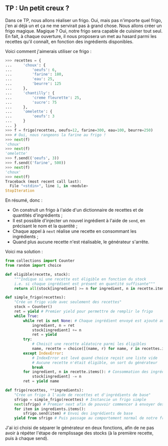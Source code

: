 ## TP : Un petit creux ?

Dans ce TP, nous allons réaliser un frigo. Oui, mais pas n'importe quel frigo, j'en ai déjà un et ça ne me servirait pas à grand chose.
Nous allons créer un frigo magique. Magique ? Oui, notre frigo sera capable de cuisiner tout seul.
En fait, à chaque ouverture, il nous proposera un met au hasard parmi les recettes qu'il connaît, en fonction des ingrédients disponibles.

Voici comment j'aimerais utiliser ce frigo :

```python
>>> recettes = {
...     'choux': {
...         'oeufs': 6,
...         'farine': 180,
...         'eau': 25,
...         'beurre': 125
...     },
...     'chantilly': {
...         'creme fleurette': 25,
...         'sucre': 75
...     },
...     'omelette': {
...         'oeufs': 3
...     }
... }
>>> f = frigo(recettes, oeufs=12, farine=300, eau=100, beurre=250)
>>> # Oui, nous rangeons la farine au frigo !
>>> next(f)
'choux'
>>> next(f)
'omelette'
>>> f.send(('oeufs', 3))
>>> f.send(('farine', 500))
>>> next(f)
'choux'
>>> next(f)
Traceback (most recent call last):
  File "<stdin>", line 1, in <module>
StopIteration
```

En résumé, donc :

* On construit un frigo à l'aide d'un dictionnaire de recettes et de quantités d'ingrédients ;
* Il est possible d'injecter un nouvel ingrédient à l'aide de `send`, en précisant le nom et la quantité ;
* Chaque appel à `next` réalise une recette en consommant les ingrédients ;
* Quand plus aucune recette n'est réalisable, le générateur s'arrête.

Voici ma solution :

```python
from collections import Counter
from random import choice

def eligible(recette, stock):
    """Indique si une recette est éligible en fonction du stock
    i.e. si chaque ingrédient est présent en quantité suffisante"""
    return all(stock[ingredient] >= n for ingredient, n in recette.items())

def simple_frigo(recettes):
    "Crée un frigo vide avec seulement des recettes"
    stock = Counter()
    ret = yield # Premier yield pour permettre de remplir le frigo
    while True:
        while ret is not None: # Chaque ingrédient envoyé est ajouté au stock
            ingredient, n = ret
            stock[ingredient] += n
            ret = yield
        try:
            # Choisit une recette aléatoire parmi les éligibles
            name, recette = choice([(name, r) for name, r in recettes.items() if eligible(r, stock)])
        except IndexError:
            # IndexError est levé quand choice reçoit une liste vide
            # Aucune recette n'était éligible, on sort du générateur
            break
        for ingredient, n in recette.items(): # Consommation des ingrédients de la recette
            stock[ingredient] -= n
        ret = yield name

def frigo(recettes, **ingredients):
    "Crée un frigo à l'aide de recettes et d'ingrédients de base"
    sfrigo = simple_frigo(recettes) # Instancie un frigo simple
    next(sfrigo) # Premier next afin de pouvoir commencer à envoyer des ingrédients
    for item in ingredients.items():
        sfrigo.send(item) # Envoi des ingrédients de base
    yield from sfrigo # Puis passage au comportement normal de notre frigo
```

J'ai ici choisi de séparer le générateur en deux fonctions, afin de ne pas avoir à répéter l'étape de remplissage des stocks (à la première recette, puis à chaque send).
